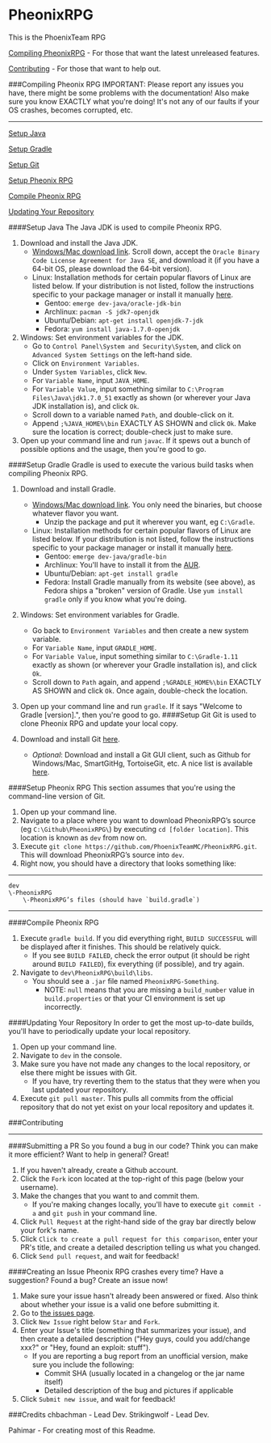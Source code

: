 PheonixRPG
==========

This is the PhoenixTeam RPG

[Compiling PheonixRPG](#compiling-pheonix-rpg) - For those that want the latest unreleased features.

[Contributing](#contributing) - For those that want to help out.

###Compiling Pheonix RPG
IMPORTANT: Please report any issues you have, there might be some problems with the documentation!
Also make sure you know EXACTLY what you're doing!  It's not any of our faults if your OS crashes, becomes corrupted, etc.
***
[Setup Java](#setup-java)

[Setup Gradle](#setup-gradle)

[Setup Git](#setup-git)

[Setup Pheonix RPG](#setup-rpg)

[Compile Pheonix RPG](#compile-rpg)

[Updating Your Repository](#updating-your-repository)

####Setup Java
The Java JDK is used to compile Pheonix RPG.

1. Download and install the Java JDK.
	* [Windows/Mac download link](http://www.oracle.com/technetwork/java/javase/downloads/jdk7-downloads-1880260.html).  Scroll down, accept the `Oracle Binary Code License Agreement for Java SE`, and download it (if you have a 64-bit OS, please download the 64-bit version).
	* Linux: Installation methods for certain popular flavors of Linux are listed below.  If your distribution is not listed, follow the instructions specific to your package manager or install it manually [here](http://www.oracle.com/technetwork/java/javase/downloads/jdk7-downloads-1880260.html).
		* Gentoo: `emerge dev-java/oracle-jdk-bin`
		* Archlinux: `pacman -S jdk7-openjdk`
		* Ubuntu/Debian: `apt-get install openjdk-7-jdk`
		* Fedora: `yum install java-1.7.0-openjdk`
2. Windows: Set environment variables for the JDK.
    * Go to `Control Panel\System and Security\System`, and click on `Advanced System Settings` on the left-hand side.
    * Click on `Environment Variables`.
    * Under `System Variables`, click `New`.
    * For `Variable Name`, input `JAVA_HOME`.
    * For `Variable Value`, input something similar to `C:\Program Files\Java\jdk1.7.0_51` exactly as shown (or wherever your Java JDK installation is), and click `Ok`.
    * Scroll down to a variable named `Path`, and double-click on it.
    * Append `;%JAVA_HOME%\bin` EXACTLY AS SHOWN and click `Ok`.  Make sure the location is correct; double-check just to make sure.
3. Open up your command line and run `javac`.  If it spews out a bunch of possible options and the usage, then you're good to go.

####Setup Gradle
Gradle is used to execute the various build tasks when compiling Pheonix RPG.

1. Download and install Gradle.
	* [Windows/Mac download link](http://www.gradle.org/downloads).  You only need the binaries, but choose whatever flavor you want.
		* Unzip the package and put it wherever you want, eg `C:\Gradle`.
	* Linux: Installation methods for certain popular flavors of Linux are listed below.  If your distribution is not listed, follow the instructions specific to your package manager or install it manually [here](http://www.gradle.org/downloads).
		* Gentoo: `emerge dev-java/gradle-bin`
		* Archlinux: You'll have to install it from the [AUR](https://aur.archlinux.org/packages/gradle).
		* Ubuntu/Debian: `apt-get install gradle`
		* Fedora: Install Gradle manually from its website (see above), as Fedora ships a "broken" version of Gradle.  Use `yum install gradle` only if you know what you're doing.
2. Windows: Set environment variables for Gradle.
	* Go back to `Environment Variables` and then create a new system variable.
	* For `Variable Name`, input `GRADLE_HOME`.
	* For `Variable Value`, input something similar to `C:\Gradle-1.11` exactly as shown (or wherever your Gradle installation is), and click `Ok`.
	* Scroll down to `Path` again, and append `;%GRADLE_HOME%\bin` EXACTLY AS SHOWN and click `Ok`.  Once again, double-check the location.
3. Open up your command line and run `gradle`.  If it says "Welcome to Gradle [version].", then you're good to go. 
####Setup Git
Git is used to clone Pheonix RPG and update your local copy.

1. Download and install Git [here](http://git-scm.com/download/).
	* *Optional*: Download and install a Git GUI client, such as Github for Windows/Mac, SmartGitHg, TortoiseGit, etc.  A nice list is available [here](http://git-scm.com/downloads/guis).

####Setup Pheonix RPG
This section assumes that you're using the command-line version of Git.

1. Open up your command line.
2. Navigate to a place where you want to download PheonixRPG’s source (eg `C:\Github\PheonixRPG\`) by executing `cd [folder location]`.  This location is known as `dev` from now on.
3. Execute `git clone https://github.com/PhoenixTeamMC/PheonixRPG.git`.  This will download PheonixRPG’s source into `dev`.
4. Right now, you should have a directory that looks something like:

***
	dev
	\-PheonixRPG
		\-PheonixRPG’s files (should have `build.gradle`)
***

####Compile Pheonix RPG
1. Execute `gradle build`. If you did everything right, `BUILD SUCCESSFUL` will be displayed after it finishes.  This should be relatively quick.
    * If you see `BUILD FAILED`, check the error output (it should be right around `BUILD FAILED`), fix everything (if possible), and try again.
2. Navigate to `dev\PheonixRPG\build\libs`.
    *  You should see a `.jar` file named `PheonixRPG-Something`.
		* NOTE: `null` means that you are missing a `build_number` value in `build.properties` or that your CI environment is set up incorrectly.

####Updating Your Repository
In order to get the most up-to-date builds, you'll have to periodically update your local repository.

1. Open up your command line.
2. Navigate to `dev` in the console.
3. Make sure you have not made any changes to the local repository, or else there might be issues with Git.
	* If you have, try reverting them to the status that they were when you last updated your repository.
4. Execute `git pull master`.  This pulls all commits from the official repository that do not yet exist on your local repository and updates it.

###Contributing
***
####Submitting a PR
So you found a bug in our code?  Think you can make it more efficient?  Want to help in general?  Great!

1. If you haven't already, create a Github account.
2. Click the `Fork` icon located at the top-right of this page (below your username).
3. Make the changes that you want to and commit them.
	* If you're making changes locally, you'll have to execute `git commit -a` and `git push` in your command line.
4. Click `Pull Request` at the right-hand side of the gray bar directly below your fork's name.
5. Click `Click to create a pull request for this comparison`, enter your PR's title, and create a detailed description telling us what you changed.
6. Click `Send pull request`, and wait for feedback!

####Creating an Issue
Pheonix RPG crashes every time?  Have a suggestion?  Found a bug?  Create an issue now!

1. Make sure your issue hasn't already been answered or fixed.  Also think about whether your issue is a valid one before submitting it.
2. Go to [the issues page](https://github.com/PhoenixTeamMC/PheonixRPG/issues).
3. Click `New Issue` right below `Star` and `Fork`.
4. Enter your Issue's title (something that summarizes your issue), and then create a detailed description ("Hey guys, could you add/change xxx?" or "Hey, found an exploit:  stuff").
	* If you are reporting a bug report from an unofficial version, make sure you include the following:
		* Commit SHA (usually located in a changelog or the jar name itself)
		* Detailed description of the bug and pictures if applicable
5. Click `Submit new issue`, and wait for feedback!

###Credits
chbachman - Lead Dev.
Strikingwolf - Lead Dev.

Pahimar - For creating most of this Readme. 
